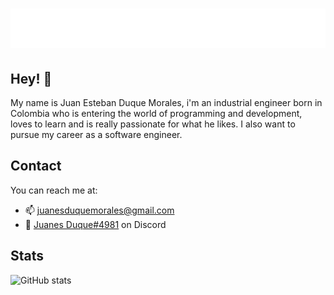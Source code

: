 <h1 align="center">
  <img src="https://github.com/Juanesduque1/Juanesduque1/blob/2efed938984b92b11c6780eb9b2c489ab7331750/name.svg" alt="Juan Esteban Duque" />
</h1>

## Hey! 👋

My name is Juan Esteban Duque Morales, i'm an industrial engineer born in Colombia who is entering the world of programming and development, loves to learn and is really passionate for what he likes. I also want to pursue my career as a software engineer.

## Contact

You can reach me at:
- 📫 juanesduquemorales@gmail.com
- 🤖 [Juanes Duque#4981](./) on Discord

## Stats 
  ![GitHub stats](https://github-readme-stats.vercel.app/api?username=Juanesduque1&show_icons=true&bg_color=000000&text_color=B9B8B7&icon_color=5345DE&title_color=FFFFFF&border_color=5345DE)
